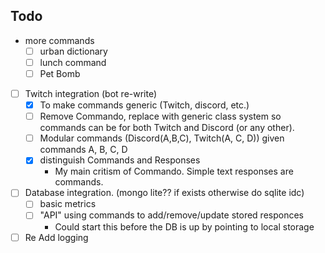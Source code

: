 ## Todo
 - more commands
    - [ ] urban dictionary
    - [ ] lunch command
    - [ ] Pet Bomb

 - [ ] Twitch integration (bot re-write)
    - [x] To make commands generic (Twitch, discord, etc.)
    - [ ] Remove Commando, replace with generic class system so commands can be for both Twitch and Discord (or any other).
    - [ ] Modular commands (Discord(A,B,C), Twitch(A, C, D)) given commands A, B, C, D
    - [x] distinguish Commands and Responses      
      - My main critism of Commando. Simple text responses are commands.
 - [ ] Database integration. (mongo lite?? if exists otherwise do sqlite idc)
    - [ ] basic metrics 
    - [ ] "API" using commands to add/remove/update stored responces
      - Could start this before the DB is up by pointing to local storage

 - [ ] Re Add logging
